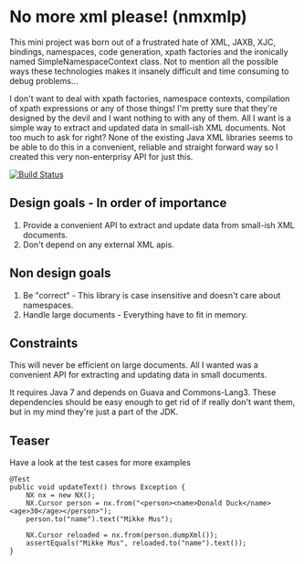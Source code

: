 No more xml please! (nmxmlp)
============================

This mini project was born out of a frustrated hate of XML, JAXB, XJC, bindings, namespaces, code generation, xpath factories
and the ironically named SimpleNamespaceContext class. Not to mention all the possible ways these technologies makes it 
insanely difficult and time consuming to debug problems... 

I don't want to deal with xpath factories, namespace contexts, compilation of xpath expressions or any of those things!
I'm pretty sure that they're designed by the devil and I want nothing to with any of them.  All I want is a simple 
way to extract and updated data in small-ish XML documents. Not too much to ask for right? None of the existing Java XML 
libraries seems to be able to do this in a convenient, reliable and straight forward way so I created this very 
non-enterprisy API for just this. 
 
[![Build Status](https://drone.io/github.com/kimble/nmxmlp/status.png)](https://drone.io/github.com/kimble/nmxmlp/latest)


Design goals - In order of importance
-------------------------------------
1. Provide a convenient API to extract and update data from small-ish XML documents.
2. Don't depend on any external XML apis. 

Non design goals
----------------
1. Be "correct" - This library is case insensitive and doesn't care about namespaces. 
2. Handle large documents - Everything have to fit in memory. 


Constraints
-----------
This will never be efficient on large documents. 
All I wanted was a convenient API for extracting and updating data in small documents.

It requires Java 7 and depends on Guava and Commons-Lang3. These dependencies should be easy enough to get rid of if really don't 
want them, but in my mind they're just a part of the JDK. 

Teaser
------
Have a look at the test cases for more examples

    @Test
    public void updateText() throws Exception {
        NX nx = new NX();
        NX.Cursor person = nx.from("<person><name>Donald Duck</name><age>30</age></person>");
        person.to("name").text("Mikke Mus");

        NX.Cursor reloaded = nx.from(person.dumpXml());
        assertEquals("Mikke Mus", reloaded.to("name").text());
    }